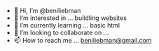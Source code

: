 - 👋 Hi, I’m @beniliebman
- 👀 I’m interested in ... buildling websites
- 🌱 I’m currently learning ... basic html
- 💞️ I’m looking to collaborate on ... 
- 📫 How to reach me ... beniliebman@gmail.com

<!---
beniliebman/beniliebman is a ✨ special ✨ repository because its `README.md` (this file) appears on your GitHub profile.
You can click the Preview link to take a look at your changes.
--->
